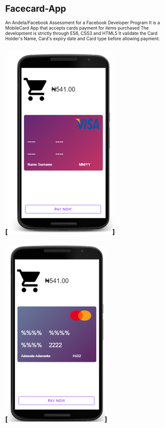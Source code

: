 # Facecard-App
An Andela/Facebook Assessment for a Facebook Developer Program
It is a MobileCard App that accepts cards payment for items purchased
The development is strictly through ES6, CSS3 and HTML5
It validate the Card Holder's Name, Card's expiry date and Card type before allowing payment.
## [![VisaCard](visa-card.png)]
## [![MasterCard](mastercard.png)]
